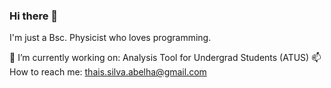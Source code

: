 ### Hi there 👋

I'm just a Bsc. Physicist who loves programming.

🔭 I’m currently working on: Analysis Tool for Undergrad Students (ATUS)
📫 How to reach me: thais.silva.abelha@gmail.com

<!--
**ThaisBee/ThaisBee** is a ✨ _special_ ✨ repository because its `README.md` (this file) appears on your GitHub profile.

Here are some ideas to get you started:

- 🔭 I’m currently working on ...
- 🌱 I’m currently learning ...
- 👯 I’m looking to collaborate on ...
- 🤔 I’m looking for help with ...
- 💬 Ask me about ...
- 📫 How to reach me: ...
- 😄 Pronouns: ...
- ⚡ Fun fact: ...
-->
